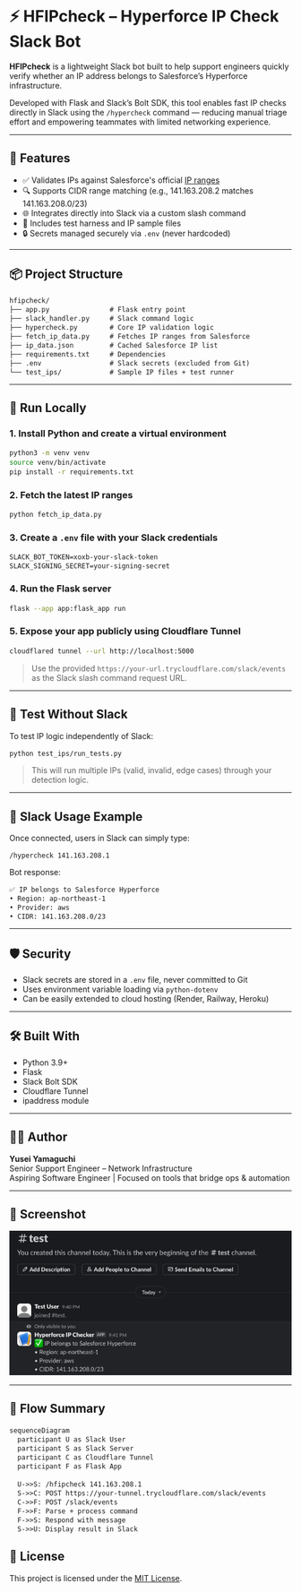 # ⚡ HFIPcheck – Hyperforce IP Check Slack Bot

**HFIPcheck** is a lightweight Slack bot built to help support engineers quickly verify whether an IP address belongs to Salesforce’s Hyperforce infrastructure.

Developed with Flask and Slack’s Bolt SDK, this tool enables fast IP checks directly in Slack using the `/hypercheck` command — reducing manual triage effort and empowering teammates with limited networking experience.

---

## 🚀 Features

- ✅ Validates IPs against Salesforce's official [IP ranges](https://ip-ranges.salesforce.com/ip-ranges.json)
- 🔍 Supports CIDR range matching (e.g., 141.163.208.2 matches 141.163.208.0/23)
- 🌐 Integrates directly into Slack via a custom slash command
- 🧪 Includes test harness and IP sample files
- 🔒 Secrets managed securely via `.env` (never hardcoded)

---

## 📦 Project Structure

```
hfipcheck/
├── app.py               # Flask entry point
├── slack_handler.py     # Slack command logic
├── hypercheck.py        # Core IP validation logic
├── fetch_ip_data.py     # Fetches IP ranges from Salesforce
├── ip_data.json         # Cached Salesforce IP list
├── requirements.txt     # Dependencies
├── .env                 # Slack secrets (excluded from Git)
└── test_ips/            # Sample IP files + test runner
```

---

## 🧪 Run Locally

### 1. Install Python and create a virtual environment

```bash
python3 -m venv venv
source venv/bin/activate
pip install -r requirements.txt
```

### 2. Fetch the latest IP ranges

```bash
python fetch_ip_data.py
```

### 3. Create a `.env` file with your Slack credentials

```
SLACK_BOT_TOKEN=xoxb-your-slack-token
SLACK_SIGNING_SECRET=your-signing-secret
```

### 4. Run the Flask server

```bash
flask --app app:flask_app run
```

### 5. Expose your app publicly using Cloudflare Tunnel

```bash
cloudflared tunnel --url http://localhost:5000
```

> Use the provided `https://your-url.trycloudflare.com/slack/events` as the Slack slash command request URL.

---

## 🔎 Test Without Slack

To test IP logic independently of Slack:
```bash
python test_ips/run_tests.py
```

> This will run multiple IPs (valid, invalid, edge cases) through your detection logic.

---

## 🤖 Slack Usage Example

Once connected, users in Slack can simply type:

```
/hypercheck 141.163.208.1
```

Bot response:

```
✅ IP belongs to Salesforce Hyperforce
• Region: ap-northeast-1
• Provider: aws
• CIDR: 141.163.208.0/23
```

---

## 🛡️ Security

- Slack secrets are stored in a `.env` file, never committed to Git
- Uses environment variable loading via `python-dotenv`
- Can be easily extended to cloud hosting (Render, Railway, Heroku)

---

## 🛠️ Built With

- Python 3.9+
- Flask
- Slack Bolt SDK
- Cloudflare Tunnel
- ipaddress module

---

## 🧑‍💻 Author

**Yusei Yamaguchi**  
Senior Support Engineer – Network Infrastructure  
Aspiring Software Engineer | Focused on tools that bridge ops & automation

---

## 📸 Screenshot

![HFIPcheck demo](hfipcheck-demo.png)

---

## 🧭 Flow Summary

```mermaid
sequenceDiagram
  participant U as Slack User
  participant S as Slack Server
  participant C as Cloudflare Tunnel
  participant F as Flask App

  U->>S: /hfipcheck 141.163.208.1
  S->>C: POST https://your-tunnel.trycloudflare.com/slack/events
  C->>F: POST /slack/events
  F->>F: Parse + process command
  F->>S: Respond with message
  S->>U: Display result in Slack
```


## 📝 License

This project is licensed under the [MIT License](./LICENSE).
